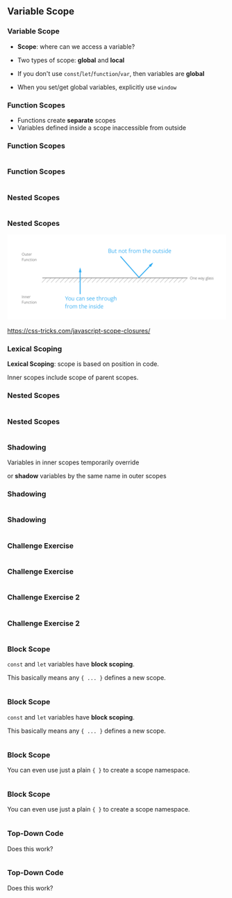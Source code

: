 ## Variable Scope

### Variable Scope

  - **Scope**: where can we access a variable?

  - Two types of scope: **global** and **local**

  - If you don't use `const`/`let`/`function`/`var`, then variables are **global**
  
  - When you set/get global variables, explicitly use `window`

### Function Scopes

* Functions create **separate** scopes
* Variables defined inside a scope inaccessible from outside

### Function Scopes

~~~ {.javascript insert="../../../src/examples/js/scopes.js" token="function-scopes"}
~~~

### Function Scopes

~~~ {.javascript insert="../../../src/examples/js/scopes.js" token="function-scopes-answer"}
~~~

### Nested Scopes

~~~ {.javascript insert="../../../src/examples/js/scopes.js" token="nested-example"}
~~~

### Nested Scopes

![](images/one-way-glass.png)

https://css-tricks.com/javascript-scope-closures/

### Lexical Scoping

**Lexical Scoping**: scope is based on position in code. 

Inner scopes include scope of parent scopes.

### Nested Scopes

~~~ {.javascript insert="../../../src/examples/js/scopes.js" token="nested-example"}
~~~

### Nested Scopes

~~~ {.javascript insert="../../../src/examples/js/scopes.js" token="nested-answer"}
~~~

### Shadowing

Variables in inner scopes temporarily override

or **shadow** variables by the same name in outer scopes

### Shadowing

~~~ {.javascript insert="../../../src/examples/js/scopes.js" token="shadowing"}
~~~

### Shadowing

~~~ {.javascript insert="../../../src/examples/js/scopes.js" token="shadowing-answer"}
~~~

### Challenge Exercise

~~~ {.javascript insert="../../../src/examples/js/scopes.js" token="scope-challenge"}
~~~

### Challenge Exercise

~~~ {.javascript insert="../../../src/examples/js/scopes.js" token="scope-challenge-answer"}
~~~

### Challenge Exercise 2

~~~ {.javascript insert="../../../src/examples/js/scopes.js" token="scope-challenge-2"}
~~~

### Challenge Exercise 2

~~~ {.javascript insert="../../../src/examples/js/scopes.js" token="scope-challenge-2-answer"}
~~~

### Block Scope

`const` and `let` variables have **block scoping**.

This basically means any `{ ... }` defines a new scope.

~~~ {.javascript insert="../../../src/examples/js/scopes.js" token="block-scope"}
~~~

### Block Scope

`const` and `let` variables have **block scoping**.

This basically means any `{ ... }` defines a new scope.

~~~ {.javascript insert="../../../src/examples/js/scopes.js" token="block-scope-answer"}
~~~

### Block Scope

You can even use just a plain `{ }` to create a scope namespace.

~~~ {.javascript insert="../../../src/examples/js/scopes.js" token="block-scope-2"}
~~~

### Block Scope

You can even use just a plain `{ }` to create a scope namespace.

~~~ {.javascript insert="../../../src/examples/js/scopes.js" token="block-scope-2-answer"}
~~~

### Top-Down Code

Does this work?

~~~ {.javascript insert="../../../src/examples/js/scopes.js" token="top-down"}
~~~

### Top-Down Code

Does this work?

~~~ {.javascript insert="../../../src/examples/js/scopes.js" token="top-down-answer"}
~~~
